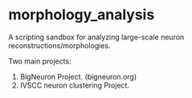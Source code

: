 # morphology_analysis
A scripting sandbox for analyzing large-scale neuron reconstructions/morphologies.

Two main projects:
1.  BigNeuron Project. (bigneuron.org)
2.  IVSCC neuron clustering Project.

